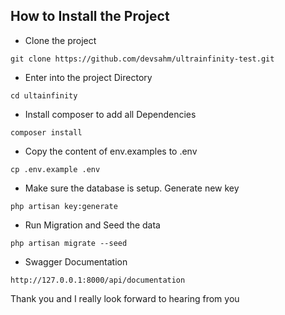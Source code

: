 ## How to Install the Project

- Clone the project
```
git clone https://github.com/devsahm/ultrainfinity-test.git
```

- Enter into the project Directory

```
cd ultainfinity
```

- Install composer to add all Dependencies

```
composer install
```

- Copy the content of env.examples to .env

```
cp .env.example .env
```

- Make sure the database is setup. Generate new key

```
php artisan key:generate

```

- Run Migration and Seed the data

```
php artisan migrate --seed
```

- Swagger Documentation
```
http://127.0.0.1:8000/api/documentation
```

Thank you and I really look forward to hearing from you






